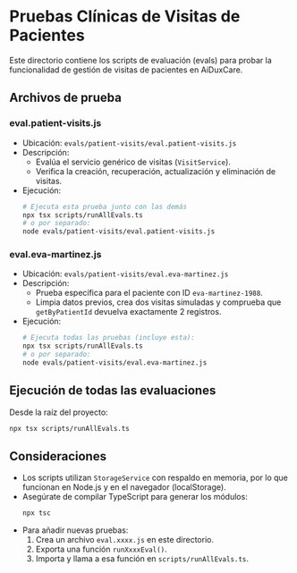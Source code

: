# Pruebas Clínicas de Visitas de Pacientes

Este directorio contiene los scripts de evaluación (evals) para probar la funcionalidad de gestión de visitas de pacientes en AiDuxCare.

## Archivos de prueba

### eval.patient-visits.js
- Ubicación: `evals/patient-visits/eval.patient-visits.js`
- Descripción:
  - Evalúa el servicio genérico de visitas (`VisitService`).
  - Verifica la creación, recuperación, actualización y eliminación de visitas.
- Ejecución:
  ```bash
  # Ejecuta esta prueba junto con las demás
  npx tsx scripts/runAllEvals.ts
  # o por separado:
  node evals/patient-visits/eval.patient-visits.js
  ```

### eval.eva-martinez.js
- Ubicación: `evals/patient-visits/eval.eva-martinez.js`
- Descripción:
  - Prueba específica para el paciente con ID `eva-martinez-1988`.
  - Limpia datos previos, crea dos visitas simuladas y comprueba que `getByPatientId` devuelva exactamente 2 registros.
- Ejecución:
  ```bash
  # Ejecuta todas las pruebas (incluye esta):
  npx tsx scripts/runAllEvals.ts
  # o por separado:
  node evals/patient-visits/eval.eva-martinez.js
  ```

## Ejecución de todas las evaluaciones

Desde la raíz del proyecto:
```bash
npx tsx scripts/runAllEvals.ts
```

## Consideraciones

- Los scripts utilizan `StorageService` con respaldo en memoria, por lo que funcionan en Node.js y en el navegador (localStorage).
- Asegúrate de compilar TypeScript para generar los módulos:
  ```bash
  npx tsc
  ```
- Para añadir nuevas pruebas:
  1. Crea un archivo `eval.xxxx.js` en este directorio.
  2. Exporta una función `runXxxxEval()`.
  3. Importa y llama a esa función en `scripts/runAllEvals.ts`. 